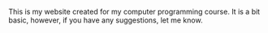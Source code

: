 This is my website created for my computer programming course. It is a bit basic, however, if you have any suggestions, let me know.
